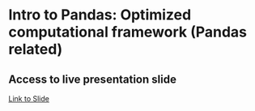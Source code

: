 # Intro to Pandas: Optimized computational framework (Pandas related)
## Access to live presentation slide

[Link to Slide](https://docs.google.com/presentation/d/1_FUFQI1T2Hda5ldF8wn61Znro2ZaIQwytkiXASQ2oYM/edit?usp=sharing)
